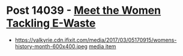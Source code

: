 # Post 14039 - [Meet the Women Tackling E-Waste](https://www.ifixit.com/News/14039/meet-the-women-tackling-e-waste)

- https://valkyrie.cdn.ifixit.com/media/2017/03/05170915/womens-history-month-600x400.jpeg [media item](media-27668.md)